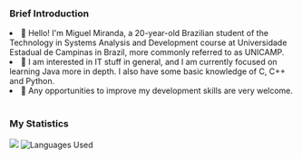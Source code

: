 <h3>Brief Introduction</h3>
<li>👋 Hello! I'm Miguel Miranda, a 20-year-old Brazilian student of the Technology in Systems Analysis and Development course at Universidade Estadual de Campinas in Brazil, more commonly referred to as UNICAMP.</li>
<li>💾 I am interested in IT stuff in general, and I am currently focused on learning Java more in depth. I also have some basic knowledge of C, C++ and Python.</li>
<li>📝 Any opportunities to improve my development skills are very welcome.</li>
<br>

<h3>My Statistics</h3>

![](https://github-readme-stats.vercel.app/api?username=surelynotmiguel&show_icons=true&btheme=dracula)
![<h3>Languages Used</h3>](https://github-readme-stats.vercel.app/api/top-langs/?username=surelynotmiguel&layout=compact)

<!--- 💞️ I’m looking to collaborate on ...
 ... --->

<!---
surelynotmiguel/surelynotmiguel is a ✨ special ✨ repository because its `README.md` (this file) appears on your GitHub profile.
You can click the Preview link to take a look at your changes.
--->
